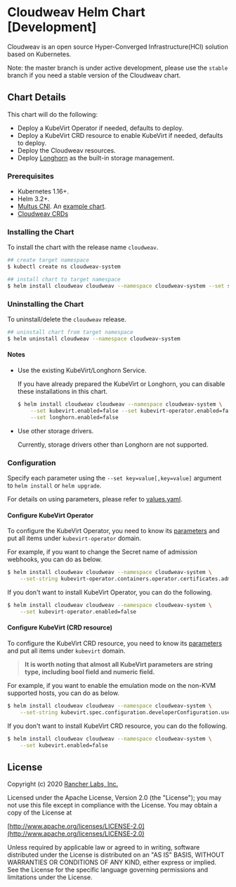 # Cloudweav Helm Chart [Development]

Cloudweav is an open source Hyper-Converged Infrastructure(HCI) solution based on Kubernetes.

Note: the master branch is under active development, please use the `stable` branch if you need a stable version of the Cloudweav chart.

## Chart Details

This chart will do the following:

- Deploy a KubeVirt Operator if needed, defaults to deploy.
- Deploy a KubeVirt CRD resource to enable KubeVirt if needed, defaults to deploy.
- Deploy the Cloudweav resources.
- Deploy [Longhorn](https://longhorn.io) as the built-in storage management.

### Prerequisites

- Kubernetes 1.16+.
- Helm 3.2+.
- [Multus CNI](https://github.com/k8snetworkplumbingwg/multus-cni). An [example chart](https://github.com/rancher/rke2-charts/tree/main-source/packages/rke2-multus/charts).
- [Cloudweav CRDs](https://github.com/cloudweav/cloudweav/tree/master/deploy/charts/cloudweav-crd)

### Installing the Chart

To install the chart with the release name `cloudweav`.

```bash
## create target namespace
$ kubectl create ns cloudweav-system

## install chart to target namespace
$ helm install cloudweav cloudweav --namespace cloudweav-system --set service.cloudweav.type=NodePort
```

### Uninstalling the Chart

To uninstall/delete the `cloudweav` release.

```bash
## uninstall chart from target namespace
$ helm uninstall cloudweav --namespace cloudweav-system
```

#### Notes

- Use the existing KubeVirt/Longhorn Service.

    If you have already prepared the KubeVirt or Longhorn, you can disable these installations in this chart.
    
    ```bash
    $ helm install cloudweav cloudweav --namespace cloudweav-system \
        --set kubevirt.enabled=false --set kubevirt-operator.enabled=false \
        --set longhorn.enabled=false
    ```

- Use other storage drivers.
    
    Currently, storage drivers other than Longhorn are not supported.

### Configuration

Specify each parameter using the `--set key=value[,key=value]` argument to `helm install` or `helm upgrade`.

For details on using parameters, please refer to [values.yaml](values.yaml).

#### Configure KubeVirt Operator

To configure the KubeVirt Operator, you need to know its [parameters](dependency_charts/kubevirt-operator/values.yaml) and put all items under `kubevirt-operator` domain.

For example, if you want to change the Secret name of admission webhooks, you can do as below.

```bash
$ helm install cloudweav cloudweav --namespace cloudweav-system \
    --set-string kubevirt-operator.containers.operator.certificates.admissionWebhook.secretName=mysecret
```

If you don't want to install KubeVirt Operator, you can do the following.

```bash
$ helm install cloudweav cloudweav --namespace cloudweav-system \
    --set kubevirt-operator.enabled=false
```

#### Configure KubeVirt (CRD resource)

To configure the KubeVirt CRD resource, you need to know its [parameters](dependency_charts/kubevirt/values.yaml) and put all items under `kubevirt` domain.

> **It is worth noting that almost all KubeVirt parameters are string type, including bool field and numeric field.**

For example, if you want to enable the emulation mode on the non-KVM supported hosts, you can do as below.

```bash
$ helm install cloudweav cloudweav --namespace cloudweav-system \
    --set-string kubevirt.spec.configuration.developerConfiguration.useEmulation=true
```

If you don't want to install KubeVirt CRD resource, you can do the following.

```bash
$ helm install cloudweav cloudweav --namespace cloudweav-system \
    --set kubevirt.enabled=false
```

## License
Copyright (c) 2020 [Rancher Labs, Inc.](http://rancher.com)

Licensed under the Apache License, Version 2.0 (the "License");
you may not use this file except in compliance with the License.
You may obtain a copy of the License at

[http://www.apache.org/licenses/LICENSE-2.0](http://www.apache.org/licenses/LICENSE-2.0)

Unless required by applicable law or agreed to in writing, software
distributed under the License is distributed on an "AS IS" BASIS,
WITHOUT WARRANTIES OR CONDITIONS OF ANY KIND, either express or implied.
See the License for the specific language governing permissions and
limitations under the License.
